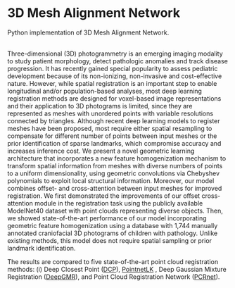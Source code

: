 # 3D Mesh Alignment Network

Python implementation of 3D Mesh Alignment Network. <br><br>

Three-dimensional (3D) photogrammetry is an emerging imaging modality to study patient morphology, detect pathologic anomalies and track disease progression. It has recently gained special popularity to assess pediatric development because of its non-ionizing, non-invasive and cost-effective nature. However, while spatial registration is an important step to enable longitudinal and/or population-based analyses, most deep learning registration methods are designed for voxel-based image representations and their application to 3D photograms is limited, since they are represented as meshes with unordered points with variable resolutions connected by triangles. Although recent deep learning models to register meshes have been proposed, most require either spatial resampling to compensate for different number of points between input meshes or the prior identification of sparse landmarks, which compromise accuracy and increases inference cost. We present a novel geometric learning architecture that incorporates a new feature homogenization mechanism to transform spatial information from meshes with diverse numbers of points to a uniform dimensionality, using geometric convolutions via Chebyshev polynomials to exploit local structural information. Moreover, our model combines offset- and cross-attention between input meshes for improved registration. We first demonstrated the improvements of our offset cross-attention module in the registration task using the publicly available ModelNet40 dataset with point clouds representing diverse objects. Then, we showed state-of-the-art performance of our model incorporating geometric feature homogenization using a database with 1,744 manually annotated craniofacial 3D photograms of children with pathology. Unlike existing methods, this model does not require spatial sampling or prior landmark identification. <br>

The results are compared to five state-of-the-art point cloud registration methods: (i) Deep Closest Point ([DCP](https://openaccess.thecvf.com/content_ICCV_2019/papers/Wang_Deep_Closest_Point_Learning_Representations_for_Point_Cloud_Registration_ICCV_2019_paper.pdf)), [PointnetLK](https://openaccess.thecvf.com/content_CVPR_2019/papers/Aoki_PointNetLK_Robust__Efficient_Point_Cloud_Registration_Using_PointNet_CVPR_2019_paper.pdf) , Deep Gaussian Mixture Registration ([DeepGMR](https://link.springer.com/chapter/10.1007/978-3-030-58558-7_43)), and Point Cloud Registration Network ([PCRnet](https://arxiv.org/pdf/1908.07906)).<br>



